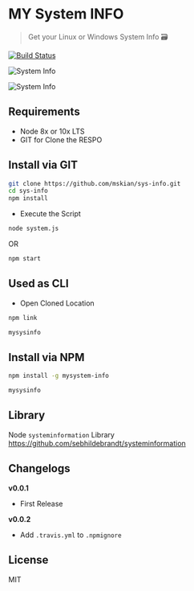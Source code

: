 # MY System INFO

> Get your Linux or Windows System Info 🗃  

[![Build Status](https://travis-ci.org/mskian/sys-info.svg?branch=master)](https://travis-ci.org/mskian/sys-info)  

![System Info](https://raw.githubusercontent.com/mskian/sys-info/master/screenshot.png)  

![System Info](https://raw.githubusercontent.com/mskian/sys-info/master/screenshot1.png)  

## Requirements

- Node 8x or 10x LTS
- GIT for Clone the RESPO

## Install via GIT

```bash
git clone https://github.com/mskian/sys-info.git
cd sys-info
npm install
```

- Execute the Script

```bash
node system.js
```

OR

```bash
npm start
```

## Used as CLI

- Open Cloned Location

```bash
npm link
```

```bash
mysysinfo
```

## Install via NPM

```bash
npm install -g mysystem-info
```

```bash
mysysinfo
```

## Library

Node `systeminformation` Library <https://github.com/sebhildebrandt/systeminformation>

## Changelogs

**v0.0.1**

- First Release

**v0.0.2**

- Add `.travis.yml` to `.npmignore`

## License

MIT
